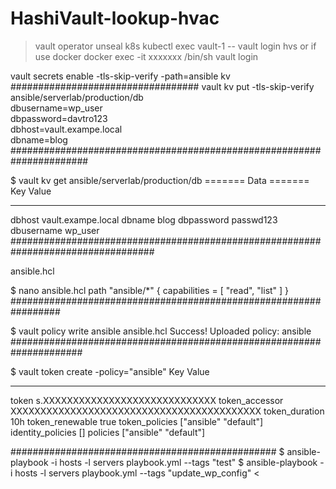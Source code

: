 # HashiVault-lookup-hvac
>
> vault operator unseal
> k8s
> kubectl exec vault-1 -- vault login hvs
> or 
> if use docker
> docker exec -it xxxxxxx /bin/sh
> vault login

vault secrets enable -tls-skip-verify -path=ansible kv
##################################
vault kv put -tls-skip-verify ansible/serverlab/production/db \
   dbusername=wp_user \
   dbpassword=davtro123 \
   dbhost=vault.exampe.local \
   dbname=blog
######################################################################

$ vault kv get ansible/serverlab/production/db
======= Data =======
Key           Value
---           -----
dbhost        vault.exampe.local
dbname        blog
dbpassword    passwd123
dbusername    wp_user
##################################################################################

ansible.hcl

$ nano ansible.hcl
path "ansible/*" {
  capabilities = [ "read", "list" ]
}
#################################################################

$ vault policy write ansible ansible.hcl
Success! Uploaded policy: ansible
#####################################################################

$ vault token create -policy="ansible"
Key                  Value
---                  -----
token                s.XXXXXXXXXXXXXXXXXXXXXXXXXXXXX
token_accessor       XXXXXXXXXXXXXXXXXXXXXXXXXXXXXXXXXXXXXXXXXX
token_duration       10h
token_renewable      true
token_policies       ["ansible" "default"]
identity_policies    []
policies             ["ansible" "default"]

################################################
$ ansible-playbook -i hosts -l servers playbook.yml --tags "test"
$ ansible-playbook -i hosts -l servers playbook.yml --tags "update_wp_config"
<
